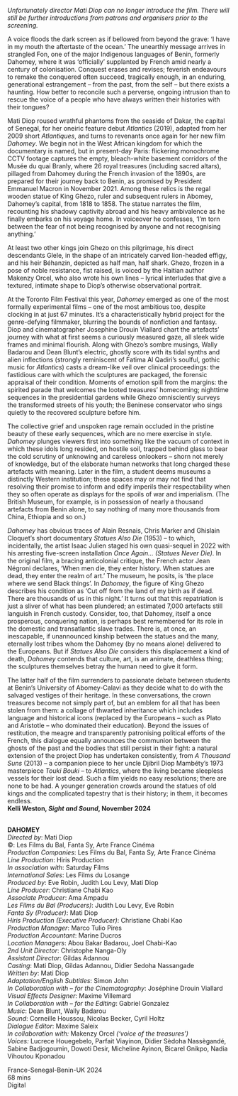 
_Unfortunately director Mati Diop can no longer introduce the film. There will still be further introductions from patrons and organisers prior to the screening._

A voice floods the dark screen as if bellowed from beyond the grave: ‘I have in my mouth the aftertaste of the ocean.’ The unearthly message arrives in strangled Fon, one of the major Indigenous languages of Benin, formerly Dahomey, where it was ‘officially’ supplanted by French amid nearly a century of colonisation. Conquest erases and revises; feverish endeavours to remake the conquered often succeed, tragically enough, in an enduring, generational estrangement – from the past, from the self – but there exists a haunting. How better to reconcile such a perverse, ongoing intrusion than to rescue the voice of a people who have always written their histories with their tongues?

Mati Diop roused wrathful phantoms from the seaside of Dakar, the capital of Senegal, for her oneiric feature debut _Atlantics_ (2019), adapted from her 2009 short _Atlantiques_, and turns to revenants once again for her new film _Dahomey_. We begin not in the West African kingdom for which the documentary is named, but in present-day Paris: flickering monochrome CCTV footage captures the empty, bleach-white basement corridors of the Musée du quai Branly, where 26 royal treasures (including sacred altars), pillaged from Dahomey during the French invasion of the 1890s, are prepared for their journey back to Benin, as promised by President Emmanuel Macron in November 2021. Among these relics is the regal wooden statue of King Ghezo, ruler and subsequent rulers in Abomey, Dahomey’s capital, from 1818 to 1858. The statue narrates the film, recounting his shadowy captivity abroad and his heavy ambivalence as he finally embarks on his voyage home. In voiceover he confesses, ‘I’m torn between the fear of not being recognised by anyone and not recognising anything.’

At least two other kings join Ghezo on this pilgrimage, his direct descendants Glele, in the shape of an intricately carved lion-headed effigy, and his heir Béhanzin, depicted as half man, half shark. Ghezo, frozen in a pose of noble resistance, fist raised, is voiced by the Haitian author Makenzy Orcel, who also wrote his own lines – lyrical interludes that give a textured, intimate shape to Diop’s otherwise observational portrait.

At the Toronto Film Festival this year, _Dahomey_ emerged as one of the most formally experimental films – one of the most ambitious too, despite clocking in at just 67 minutes. It’s a characteristically hybrid project for the genre-defying filmmaker, blurring the bounds of nonfiction and fantasy. Diop and cinematographer Josephine Drouin Viallard chart the artefacts’ journey with what at first seems a curiously measured gaze, all sleek wide frames and minimal flourish. Along with Ghezo’s sombre musings, Wally Badarou and Dean Blunt’s electric, ghostly score with its tidal synths and alien inflections (strongly reminiscent of Fatima Al Qadiri’s soulful, gothic music for _Atlantics_) casts a dream-like veil over clinical proceedings: the fastidious care with which the sculptures are packaged, the forensic appraisal of their condition. Moments of emotion spill from the margins: the spirited parade that welcomes the looted treasures’ homecoming; nighttime sequences in the presidential gardens while Ghezo omnisciently surveys the transformed streets of his youth; the Beninese conservator who sings quietly to the recovered sculpture before him.

The collective grief and unspoken rage remain occluded in the pristine beauty of these early sequences, which are no mere exercise in style. _Dahomey_ plunges viewers first into something like the vacuum of context in which these idols long resided, on hostile soil, trapped behind glass to bear the cold scrutiny of unknowing and careless onlookers – shorn not merely of knowledge, but of the elaborate human networks that long charged these artefacts with meaning. Later in the film, a student deems museums a distinctly Western institution; these spaces may or may not find that resolving their promise to inform and edify imperils their respectability when they so often operate as displays for the spoils of war and imperialism. (The British Museum, for example, is in possession of nearly a thousand artefacts from Benin alone, to say nothing of many more thousands from China, Ethiopia and so on.)

_Dahomey_ has obvious traces of Alain Resnais, Chris Marker and Ghislain Cloquet’s short documentary _Statues Also Die_ (1953) – to which, incidentally, the artist Isaac Julien staged his own quasi-sequel in 2022 with his arresting five-screen installation _Once Again… (Statues Never Die)_. In the original film, a bracing anticolonial critique, the French actor Jean Négroni declares, ‘When men die, they enter history. When statues are dead, they enter the realm of art.’ The museum, he posits, is ‘the place where we send Black things’. In _Dahomey_, the figure of King Ghezo describes his condition as ‘Cut off from the land of my birth as if dead. There are thousands of us in this night.’ It turns out that this repatriation is just a sliver of what has been plundered; an estimated 7,000 artefacts still languish in French custody. Consider, too, that Dahomey, itself a once prosperous, conquering nation, is perhaps best remembered for its role in the domestic and transatlantic slave trades. There is, at once, an inescapable, if unannounced kinship between the statues and the many, eternally lost tribes whom the Dahomey (by no means alone) delivered to the Europeans. But if _Statues Also Die_ considers this displacement a kind of death, _Dahomey_ contends that culture, art, is an animate, deathless thing; the sculptures themselves betray the human need to give it form.

The latter half of the film surrenders to passionate debate between students at Benin’s University of Abomey-Calavi as they decide what to do with the salvaged vestiges of their heritage. In these conversations, the crown treasures become not simply part of, but an emblem for all that has been stolen from them: a collage of thwarted inheritance which includes language and historical icons (replaced by the Europeans – such as Plato and Aristotle – who dominated their education). Beyond the issues of restitution, the meagre and transparently patronising political efforts of the French, this dialogue equally announces the communion between the ghosts of the past and the bodies that still persist in their fight: a natural extension of the project Diop has undertaken consistently, from _A Thousand Suns_ (2013) – a companion piece to her uncle Djibril Diop Mambéty’s 1973 masterpiece _Touki Bouki_ – to _Atlantics_, where the living became sleepless vessels for their lost dead. Such a film yields no easy resolutions; there are none to be had. A younger generation crowds around the statues of old kings and the complicated tapestry that is their history; in them, it becomes endless.  
**Kelli Weston, _Sight and Sound_, November 2024**
<br><br>

**DAHOMEY**  
_Directed by_: Mati Diop  
©: Les Films du Bal, Fanta Sy, Arte France Cinéma  
_Production Companies_: Les Films du Bal,  Fanta Sy, Arte France Cinéma  
_Line Production_: Hiris Production  
_In association with_: Saturday Films  
_International Sales_: Les Films du Losange  
_Produced by_: Eve Robin, Judith Lou Levy,  Mati Diop  
_Line Producer_: Christiane Chabi Kao  
_Associate Producer_: Ama Ampadu  
_Les Films du Bal (Producers)_: Judith Lou Levy,  Eve Robin  
_Fanta Sy (Producer)_: Mati Diop  
_Hiris Production (Executive Producer)_:  Christiane Chabi Kao  
_Production Manager_: Marco Tulio Pires  
_Production Accountant_: Marine Ducros  
_Location Managers_: Abou Bakar Badarou,  Joel Chabi-Kao  
_2nd Unit Director_: Christophe Nanga-Oly  
_Assistant Director_: Gildas Adannou  
_Casting_: Mati Diop, Gildas Adannou,  Didier Sedoha Nassangade  
_Written by_: Mati Diop  
_Adaptation/English Subtitles_: Simon John  
_In Collaboration with – for the Cinematography_: Joséphine Drouin Viallard  
_Visual Effects Designer_: Maxime Villemard  
_In Collaboration with – for the Editing_:  Gabriel Gonzalez  
_Music_: Dean Blunt, Wally Badarou  
_Sound_: Corneille Houssou, Nicolas Becker,  Cyril Holtz  
_Dialogue Editor_: Maxime Saleix  
_In collaboration with:_ Makenzy Orcel  _(‘voice of the treasures’)_  
_Voices:_ Lucrece Houegebelo, Parfait Viayinon, Didier Sèdoha Nassègandé, Sabine Badjogoumin, Dowoti Desir, Micheline Ayinon, Bicarel Gnikpo, Nadia Vihoutou Kponadou

France-Senegal-Benin-UK 2024  
68 mins  
Digital
<br><br>
<!--stackedit_data:
eyJoaXN0b3J5IjpbLTE0MzI5NTI0MjcsLTI0NTY5MzIzNV19
-->